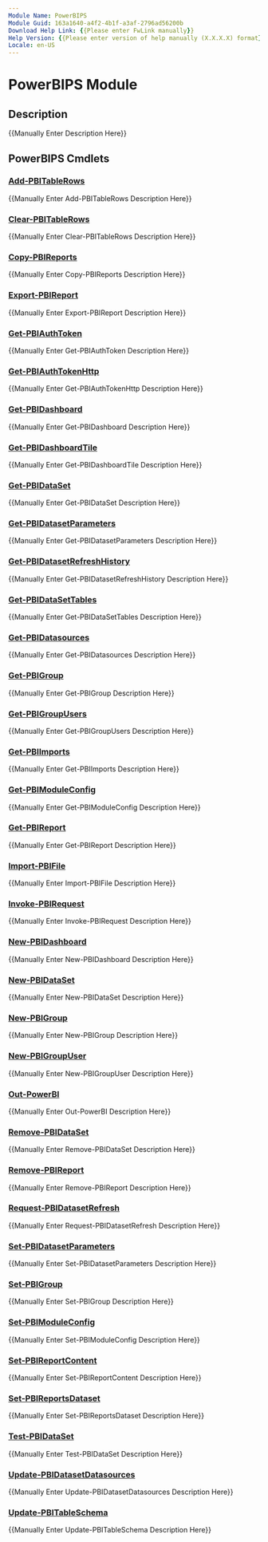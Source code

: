 ```yaml
---
Module Name: PowerBIPS
Module Guid: 163a1640-a4f2-4b1f-a3af-2796ad56200b
Download Help Link: {{Please enter FwLink manually}}
Help Version: {{Please enter version of help manually (X.X.X.X) format}}
Locale: en-US
---
```


# PowerBIPS Module
## Description
{{Manually Enter Description Here}}

## PowerBIPS Cmdlets
### [Add-PBITableRows](Add-PBITableRows.md)
{{Manually Enter Add-PBITableRows Description Here}}

### [Clear-PBITableRows](Clear-PBITableRows.md)
{{Manually Enter Clear-PBITableRows Description Here}}

### [Copy-PBIReports](Copy-PBIReports.md)
{{Manually Enter Copy-PBIReports Description Here}}

### [Export-PBIReport](Export-PBIReport.md)
{{Manually Enter Export-PBIReport Description Here}}

### [Get-PBIAuthToken](Get-PBIAuthToken.md)
{{Manually Enter Get-PBIAuthToken Description Here}}

### [Get-PBIAuthTokenHttp](Get-PBIAuthTokenHttp.md)
{{Manually Enter Get-PBIAuthTokenHttp Description Here}}

### [Get-PBIDashboard](Get-PBIDashboard.md)
{{Manually Enter Get-PBIDashboard Description Here}}

### [Get-PBIDashboardTile](Get-PBIDashboardTile.md)
{{Manually Enter Get-PBIDashboardTile Description Here}}

### [Get-PBIDataSet](Get-PBIDataSet.md)
{{Manually Enter Get-PBIDataSet Description Here}}

### [Get-PBIDatasetParameters](Get-PBIDatasetParameters.md)
{{Manually Enter Get-PBIDatasetParameters Description Here}}

### [Get-PBIDatasetRefreshHistory](Get-PBIDatasetRefreshHistory.md)
{{Manually Enter Get-PBIDatasetRefreshHistory Description Here}}

### [Get-PBIDataSetTables](Get-PBIDataSetTables.md)
{{Manually Enter Get-PBIDataSetTables Description Here}}

### [Get-PBIDatasources](Get-PBIDatasources.md)
{{Manually Enter Get-PBIDatasources Description Here}}

### [Get-PBIGroup](Get-PBIGroup.md)
{{Manually Enter Get-PBIGroup Description Here}}

### [Get-PBIGroupUsers](Get-PBIGroupUsers.md)
{{Manually Enter Get-PBIGroupUsers Description Here}}

### [Get-PBIImports](Get-PBIImports.md)
{{Manually Enter Get-PBIImports Description Here}}

### [Get-PBIModuleConfig](Get-PBIModuleConfig.md)
{{Manually Enter Get-PBIModuleConfig Description Here}}

### [Get-PBIReport](Get-PBIReport.md)
{{Manually Enter Get-PBIReport Description Here}}

### [Import-PBIFile](Import-PBIFile.md)
{{Manually Enter Import-PBIFile Description Here}}

### [Invoke-PBIRequest](Invoke-PBIRequest.md)
{{Manually Enter Invoke-PBIRequest Description Here}}

### [New-PBIDashboard](New-PBIDashboard.md)
{{Manually Enter New-PBIDashboard Description Here}}

### [New-PBIDataSet](New-PBIDataSet.md)
{{Manually Enter New-PBIDataSet Description Here}}

### [New-PBIGroup](New-PBIGroup.md)
{{Manually Enter New-PBIGroup Description Here}}

### [New-PBIGroupUser](New-PBIGroupUser.md)
{{Manually Enter New-PBIGroupUser Description Here}}

### [Out-PowerBI](Out-PowerBI.md)
{{Manually Enter Out-PowerBI Description Here}}

### [Remove-PBIDataSet](Remove-PBIDataSet.md)
{{Manually Enter Remove-PBIDataSet Description Here}}

### [Remove-PBIReport](Remove-PBIReport.md)
{{Manually Enter Remove-PBIReport Description Here}}

### [Request-PBIDatasetRefresh](Request-PBIDatasetRefresh.md)
{{Manually Enter Request-PBIDatasetRefresh Description Here}}

### [Set-PBIDatasetParameters](Set-PBIDatasetParameters.md)
{{Manually Enter Set-PBIDatasetParameters Description Here}}

### [Set-PBIGroup](Set-PBIGroup.md)
{{Manually Enter Set-PBIGroup Description Here}}

### [Set-PBIModuleConfig](Set-PBIModuleConfig.md)
{{Manually Enter Set-PBIModuleConfig Description Here}}

### [Set-PBIReportContent](Set-PBIReportContent.md)
{{Manually Enter Set-PBIReportContent Description Here}}

### [Set-PBIReportsDataset](Set-PBIReportsDataset.md)
{{Manually Enter Set-PBIReportsDataset Description Here}}

### [Test-PBIDataSet](Test-PBIDataSet.md)
{{Manually Enter Test-PBIDataSet Description Here}}

### [Update-PBIDatasetDatasources](Update-PBIDatasetDatasources.md)
{{Manually Enter Update-PBIDatasetDatasources Description Here}}

### [Update-PBITableSchema](Update-PBITableSchema.md)
{{Manually Enter Update-PBITableSchema Description Here}}


